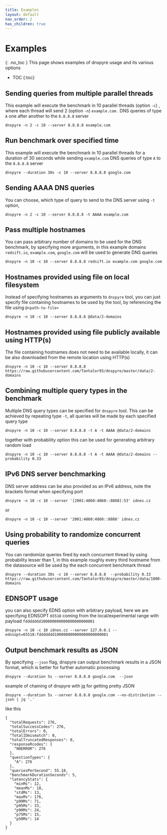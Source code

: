 ```yaml
---
title: Examples
layout: default
nav_order: 2
has_children: true
---
```


# Examples
{: .no_toc }
This page shows examples of dnspyre usage and its various options

* TOC
{:toc}


## Sending queries from multiple parallel threads
This example will execute the benchmark in 10 parallel threads (option `-c`) , where each thread will
send 2 (option `-n`) `example.com.` DNS queries of type `A` one after another to the `8.8.8.8` server
```
dnspyre -n 2 -c 10 --server 8.8.8.8 example.com
```

## Run benchmark over specified time
This example will execute the benchmark in 10 parallel threads for a duration of 30 seconds while sending `example.com` DNS queries of type `A`
to the `8.8.8.8` server
```
dnspyre --duration 30s -c 10 --server 8.8.8.8 google.com
```

## Sending AAAA DNS queries
You can choose, which type of query to send to the DNS server using `-t` option, 
```
dnspyre -n 2 -c 10 --server 8.8.8.8 -t AAAA example.com
```

## Pass multiple hostnames
You can pass arbitrary number of domains to be used for the DNS benchmark, by specifying more arguments, in this example domains
`redsift.io`, `example.com`, `google.com` will be used to generate DNS queries
```
dnspyre -n 10 -c 10 --server 8.8.8.8 redsift.io example.com google.com
```

## Hostnames provided using file on local filesystem
Instead of specifying hostnames as arguments to `dnspyre` tool, you can just specify file containing hostnames to be used by the tool,
by referencing the file using `@<path-to-file>`
```
dnspyre -n 10 -c 10 --server 8.8.8.8 @data/2-domains
```

## Hostnames provided using file publicly available using HTTP(s) 
The file containing hostnames does not need to be available locally, it can be also downloaded from the remote location using HTTP(s)
```
dnspyre -n 10 -c 10 --server 8.8.8.8 https://raw.githubusercontent.com/Tantalor93/dnspyre/master/data/2-domains
```

## Combining multiple query types in the benchmark
Multiple DNS query types can be specified for `dnspyre` tool. 
This can be achieved by repeating type `-t`, all queries will be made by each specified query type
```
dnspyre -n 10 -c 10 --server 8.8.8.8 -t A -t AAAA @data/2-domains
```
together with probability option this can be used for generating arbitrary random load
```
dnspyre -n 10 -c 10 --server 8.8.8.8 -t A -t AAAA @data/2-domains --probability 0.33
```

## IPv6 DNS server benchmarking
DNS server address can be also provided as an IPv6 address, note the brackets format when specifying port
```
dnspyre -n 10 -c 10 --server '[2001:4860:4860::8888]:53' idnes.cz
```

or 

```
dnspyre -n 10 -c 10 --server '2001:4860:4860::8888' idnes.cz
```

## Using probability to randomize concurrent queries
You can randomize queries fired by each concurrent thread by using probability lesser than 1, in this example
roughly every third hostname from the datasource will be used by the each concurrent benchmark thread
```
dnspyre --duration 30s -c 10 --server 8.8.8.8  --probability 0.33  https://raw.githubusercontent.com/Tantalor93/dnspyre/master/data/1000-domains
```

## EDNSOPT usage
you can also specify EDNS option with arbitrary payload, here we are specifying EDNSOPT `65518`
coming from the local/experimental range with payload `fddddddd100000000000000000000001`
```
dnspyre -n 10 -c 10 idnes.cz --server 127.0.0.1 --ednsopt=65518:fddddddd100000000000000000000001
```

## Output benchmark results as JSON
By specifying `--json` flag, dnspyre can output benchmark results in a JSON format, which is better for further automatic processing
```
dnspyre --duration 5s --server 8.8.8.8 google.com  --json
```

example of chaining of dnspyre with [jq](https://stedolan.github.io/jq/) for getting pretty JSON
```
dnspyre --duration 5s --server 8.8.8.8 google.com --no-distribution --json | jq '.'
```
like this
```
{
  "totalRequests": 276,
  "totalSuccessCodes": 276,
  "totalErrors": 0,
  "TotalIDmismatch": 0,
  "totalTruncatedResponses": 0,
  "responseRcodes": {
    "NOERROR": 276
  },
  "questionTypes": {
    "A": 276
  },
  "queriesPerSecond": 55.18,
  "benchmarkDurationSeconds": 5,
  "latencyStats": {
    "minMs": 12,
    "meanMs": 18,
    "stdMs": 13,
    "maxMs": 176,
    "p99Ms": 71,
    "p95Ms": 33,
    "p90Ms": 24,
    "p75Ms": 15,
    "p50Ms": 14
  }
}
```
